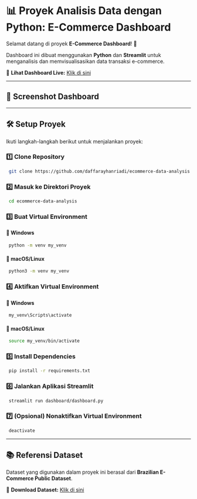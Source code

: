 # 📊 Proyek Analisis Data dengan Python: E-Commerce Dashboard

Selamat datang di proyek **E-Commerce Dashboard**! 🚀

Dashboard ini dibuat menggunakan **Python** dan **Streamlit** untuk menganalisis dan memvisualisasikan data transaksi e-commerce.

🔗 **Lihat Dashboard Live:** [Klik di sini](https://daffa-ecommerce-data-analysis.streamlit.app/)

---

## 📸 Screenshot Dashboard

---

## 🛠️ Setup Proyek
Ikuti langkah-langkah berikut untuk menjalankan proyek:

### 1️⃣ Clone Repository
```sh
 git clone https://github.com/daffarayhanriadi/ecommerce-data-analysis.git
```

### 2️⃣ Masuk ke Direktori Proyek
```sh
 cd ecommerce-data-analysis
```

### 3️⃣ Buat Virtual Environment
#### 🔹 Windows
```sh
 python -m venv my_venv
```

#### 🔹 macOS/Linux
```sh
 python3 -m venv my_venv
```

### 4️⃣ Aktifkan Virtual Environment
#### 🔹 Windows
```sh
 my_venv\Scripts\activate
```
#### 🔹 macOS/Linux
```sh
 source my_venv/bin/activate
```

### 5️⃣ Install Dependencies
```sh
 pip install -r requirements.txt
```

### 6️⃣ Jalankan Aplikasi Streamlit
```sh
 streamlit run dashboard/dashboard.py
```

### 7️⃣ (Opsional) Nonaktifkan Virtual Environment
```sh
 deactivate
```

---

## 📚 Referensi Dataset
Dataset yang digunakan dalam proyek ini berasal dari **Brazilian E-Commerce Public Dataset**.

🔗 **Download Dataset:** [Klik di sini](https://drive.google.com/file/d/1MsAjPM7oKtVfJL_wRp1qmCajtSG1mdcK/view?usp=sharing)
